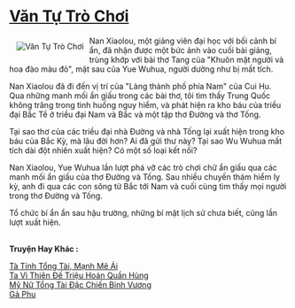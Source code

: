<a href="https://truyentiki.com/van-tu-tro-choi.30335/" title="Văn Tự Trò Chơi"><h1>Văn Tự Trò Chơi</h1></a><div style="display:table"><img align="right" style="float: left; padding: 10px;" src="https://truyentiki.com/a/img/str/src/30335.jpg" alt="Văn Tự Trò Chơi">Nan Xiaolou, một giảng viên đại học với bối cảnh bí ẩn, đã nhận được một bức ảnh vào cuối bài giảng, trùng khớp với bài thơ Tang của "Khuôn mặt người và hoa đào màu đỏ", mặt sau của Yue Wuhua, người dường như bị mất tích. <p></p> Nan Xiaolou đã đi đến vị trí của "Làng thành phố phía Nam" của Cui Hu. Qua những manh mối ẩn giấu trong các bài thơ, tôi tìm thấy Trung Quốc không trăng trong tình huống nguy hiểm, và phát hiện ra kho báu của triều đại Bắc Tề ở triều đại Nam và Bắc và một tập thơ Đường và thơ Tống. <p></p> Tại sao thơ của các triều đại nhà Đường và nhà Tống lại xuất hiện trong kho báu của Bắc Kỳ, mà lâu đời hơn? Ai đã gửi thư này? Tại sao Wu Wuhua mất tích dài đột nhiên xuất hiện? Có một số loại kết nối? <p></p> Nan Xiaolou, Yue Wuhua lần lượt phá vỡ các trò chơi chữ ẩn giấu qua các manh mối ẩn giấu của thơ Đường và Tống. Sau nhiều chuyến thám hiểm ly kỳ, anh đi qua các con sông từ Bắc tới Nam và cuối cùng tìm thấy mọi người trong thơ Đường và Tống. <p></p> Tổ chức bí ẩn ẩn sau hậu trường, những bí mật lịch sử chưa biết, cũng lần lượt xuất hiện.</div><p><br><b>Truyện Hay Khác :</b></p><a href="https://truyentiki.com/ta-tinh-tong-tai-manh-me-ai.30334/" alt="Tà Tính Tổng Tài, Mạnh Mẽ Ái">Tà Tính Tổng Tài, Mạnh Mẽ Ái</a><br/><a href="https://github.com/nownovels/top500/tree/master/truyenhay/33844/" alt="Ta Vì Thiên Đế Triệu Hoán Quần Hùng">Ta Vì Thiên Đế Triệu Hoán Quần Hùng</a><br/><a href="https://github.com/nownovels/top500/tree/master/truyenhay/33704/" alt="Mỹ Nữ Tổng Tài Đặc Chiến Binh Vương">Mỹ Nữ Tổng Tài Đặc Chiến Binh Vương</a><br/><a href="https://github.com/nownovels/truyenhay/tree/master/truyenhay/30596/README.md" alt="Gả Phu">Gả Phu</a><br/>